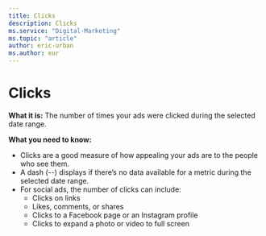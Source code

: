 ```yaml
---
title: Clicks
description: Clicks
ms.service: "Digital-Marketing"
ms.topic: "article"
author: eric-urban
ms.author: eur
---
```


# Clicks

**What it is:** The number of times your ads were clicked during the selected date range.

**What you need to know:**
- Clicks are a good measure of how appealing your ads are to the people who see them.
- A dash (--) displays if there’s no data available for a metric during the selected date range.
- For social ads, the number of clicks can include:
  - Clicks on links
  - Likes, comments, or shares
  - Clicks to a Facebook page or an Instagram profile
  - Clicks to expand a photo or video to full screen


